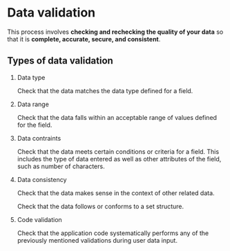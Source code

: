 # Data validation

This process involves **checking and rechecking the quality of your data** so that it is **complete, accurate, secure, and consistent**.

## Types of data validation

1. Data type

   Check that the data matches the data type defined for a field.

2. Data range

   Check that the data falls within an acceptable range of values defined for the field.

3. Data contraints

   Check that the data meets certain conditions or criteria for a field. This includes the type of data entered as well as other attributes of the field, such as number of characters.

4. Data consistency

   Check that the data makes sense in the context of other related data.


   Check that the data follows or conforms to a set structure.

6. Code validation

   Check that the application code systematically performs any of the previously mentioned validations during user data input.

